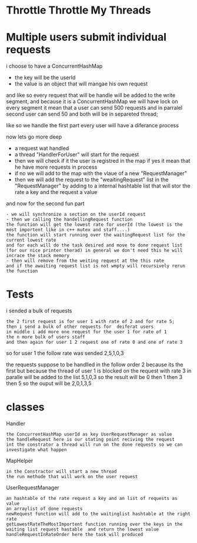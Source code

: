 # Throttle Throttle My Threads


# Multiple users submit individual requests
i choose to have a ConcurrentHashMap 
  - the key will be the userId 
  - the value is an object that will mangae his own request
  
and like so every request that will be handle will be added to the write segment, and because it is a ConcurrentHashMap we will have lock on every segment it mean that a user can send 500 requests and in parralel second user can send 50 and both will be in separeted thread; 

like so we handle the first part every user will have a diferance process


now lets go more deep

  - a request wat handled
  - a thread "HandlerForUser" will start for the request
  - then we will check if it the user is registred in the map if yes it mean that he have more requests in process
  - if no we will add to the map with the vlaue of a new "RequestManager"
  - then we will add the request to the "weaitingRequest" list in the "RequestManager" by adding to a
  internal hashtable list that will stor the rate a key and the request a value
 
and now for the second fun part

    - we will synchronize a section on the userId request
    - then we calling the handellingRequest function
    the function will get the lowest rate for userId (the lowest is the most importent like in c++ mutex and staff....)
    the function will start running over the waitingRequest list for the current lowest rate
    and for each will do the task desired and move to done request list (for our nice printer therad) in general we don't need this he will incrace the stack memory
    - then will remove from the weiting request at the this rate
    and if the awaiting request list is not wmpty will recursively rerun the function 

# Tests
i sended a bulk of requests

    the 2 first request is for user 1 with rate of 2 and for rate 5;
    then i send a bulk of other requests for  deiferat users
    in middle i add more one request for the user 1 for rate of 1
    the n more bulk of users staff
    and then again for user 1 2 request one of rate 0 and one of rate 3
    
so for user 1 the follow rate was sended 2,5,1,0,3
    
the requests suppose to be handlled in the follow order 2 because its the first
    but because the thread of user 1 is blocked on the request with rate 3
    in paralle will be added to the list 5,1,0,3
    so the result will be 0 then 1 then 3 then 5
    so the ouput will be 2,0,1,3,5
    
 # classes  
Handler 

    the ConcurrentHashMap userId as key UserRequestManager as value
    the handleRequest here is our stating point reciving the request
    int the constrator a thread will run on the done requests so we can investigate what happen
MapHelper

    in the Constractor will start a new thread
    the run methode that will work on the user request
    
UserRequestManager

    an hashtable of the rate request a key and an list of requests as value
    an arraylist of done requests
    newRequest function will add to the waitinglist hashtable at the right rate
    getLowestRateTheMostImportent function running over the keys in the waiting list request hastable  and return the lowest value
    handleRequestInRateOrder here the task will produced
    

    
    
    




 
